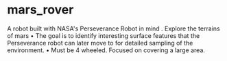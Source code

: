 # mars_rover
A robot built with NASA's Perseverance Robot in mind
. Explore the terrains of mars •	The goal is to identify interesting surface features that the Perseverance robot can later move to for detailed sampling of the environment.  •	Must be 4 wheeled.  Focused on covering a large area.
